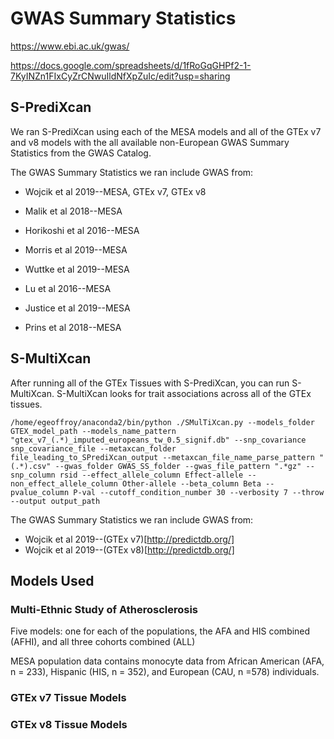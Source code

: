 # GWAS Summary Statistics

https://www.ebi.ac.uk/gwas/

https://docs.google.com/spreadsheets/d/1fRoGqGHPf2-1-7KyINZn1FIxCyZrCNwuIldNfXpZuIc/edit?usp=sharing

## S-PrediXcan
We ran S-PrediXcan using each of the MESA models and all of the GTEx v7 and v8 models with the all available non-European GWAS Summary Statistics from the GWAS Catalog.

The GWAS Summary Statistics we ran include GWAS from:
* Wojcik et al 2019--MESA, GTEx v7, GTEx v8

* Malik et al 2018--MESA

* Horikoshi et al 2016--MESA

* Morris et al 2019--MESA

* Wuttke et al 2019--MESA

* Lu et al 2016--MESA

* Justice et al 2019--MESA

* Prins et al 2018--MESA


## S-MultiXcan
After running all of the GTEx Tissues with S-PrediXcan, you can run S-MultiXcan. S-MultiXcan looks for trait associations across all of the GTEx tissues. 

```
/home/egeoffroy/anaconda2/bin/python ./SMulTiXcan.py --models_folder GTEX_model_path --models_name_pattern "gtex_v7_(.*)_imputed_europeans_tw_0.5_signif.db" --snp_covariance snp_covariance_file --metaxcan_folder file_leading_to_SPrediXcan_output --metaxcan_file_name_parse_pattern "(.*).csv" --gwas_folder GWAS_SS_folder --gwas_file_pattern ".*gz" --snp_column rsid --effect_allele_column Effect-allele --non_effect_allele_column Other-allele --beta_column Beta --pvalue_column P-val --cutoff_condition_number 30 --verbosity 7 --throw --output output_path
```

The GWAS Summary Statistics we ran include GWAS from:
* Wojcik et al 2019--(GTEx v7)[http://predictdb.org/]
* Wojcik et al 2019--(GTEx v8)[http://predictdb.org/]

## Models Used

### Multi-Ethnic Study of Atherosclerosis
Five models: one for each of the populations, the AFA and HIS combined (AFHI), and all three cohorts combined (ALL)

MESA population data contains monocyte data from African American (AFA, n = 233), Hispanic (HIS, n = 352), and European (CAU, n =578) individuals.

### GTEx v7 Tissue Models

### GTEx v8 Tissue Models
